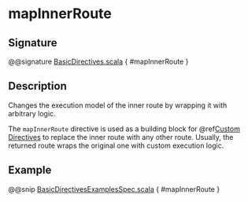 # mapInnerRoute

## Signature

@@signature [BasicDirectives.scala](../../../../../../../../../akka-http/src/main/scala/akka/http/scaladsl/server/directives/BasicDirectives.scala) { #mapInnerRoute }

## Description

Changes the execution model of the inner route by wrapping it with arbitrary logic.

The `mapInnerRoute` directive is used as a building block for @ref[Custom Directives](../custom-directives.md) to replace the inner route
with any other route. Usually, the returned route wraps the original one with custom execution logic.

## Example

@@snip [BasicDirectivesExamplesSpec.scala](../../../../../../../test/scala/docs/http/scaladsl/server/directives/BasicDirectivesExamplesSpec.scala) { #mapInnerRoute }